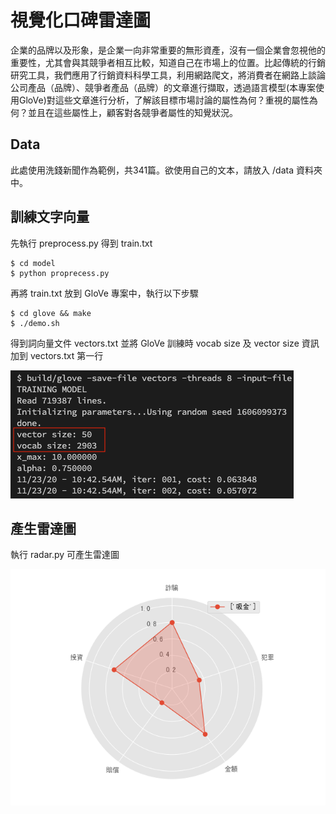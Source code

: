 # 視覺化口碑雷達圖

企業的品牌以及形象，是企業一向非常重要的無形資產，沒有一個企業會忽視他的重要性，尤其會與其競爭者相互比較，知道自己在市場上的位置。比起傳統的行銷研究工具，我們應用了行銷資料科學工具，利用網路爬文，將消費者在網路上談論公司產品（品牌）、競爭者產品（品牌）的文章進行擷取，透過語言模型(本專案使用GloVe)對這些文章進行分析，了解該目標市場討論的屬性為何？重視的屬性為何？並且在這些屬性上，顧客對各競爭者屬性的知覺狀況。


## Data

此處使用洗錢新聞作為範例，共341篇。欲使用自己的文本，請放入 /data 資料夾中。


## 訓練文字向量

先執行 preprocess.py 得到 train.txt

    $ cd model
    $ python proprecess.py

再將 train.txt 放到 GloVe 專案中，執行以下步驟

    $ cd glove && make
    $ ./demo.sh

得到詞向量文件 vectors.txt
並將 GloVe 訓練時 vocab size 及 vector size 資訊加到 vectors.txt 第一行

![image](/data/pic/glove_training.png)


## 產生雷達圖

執行 radar.py 可產生雷達圖

![image](/data/pic/radar.png)
